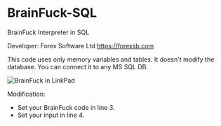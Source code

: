 # BrainFuck-SQL
BrainFuck Interpreter in SQL

Developer: Forex Software Ltd https://forexsb.com

This code uses only memory variables and tables. It doesn't modify the database. You can connect it to any MS SQL DB.

![BrainFuck in LinkPad](https://image-holder.forexsb.com/store/BrainFuck-interpretter-in-SQL.png)



Modification:

  - Set your BrainFuck code in line 3.
  - Set your input in line 4.
   
